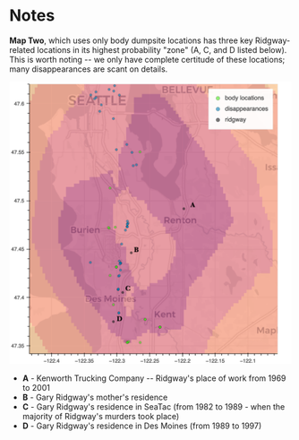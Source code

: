 # Notes

**Map Two**, which uses only body dumpsite locations has three key Ridgway-related locations in its highest probability "zone" (A, C, and D listed below). This is worth noting -- we only have complete certitude of these locations; many disappearances are scant on details. 

![map_two_example](../images/map_two_example.png)

- **A** - Kenworth Trucking Company -- Ridgway's place of work from 1969 to 2001
- **B** - Gary Ridgway's mother's residence
- **C** - Gary Ridgway's residence in SeaTac (from 1982 to 1989 - when the majority of Ridgway's murders took place)
- **D** - Gary Ridgway's residence in Des Moines (from 1989 to 1997)